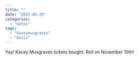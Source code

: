 ```yaml
---
title: ""
date: "2015-06-25"
categories: 
  - "notes"
tags: 
  - "kaceymusgraves"
  - "music"
---
```


Yay! Kacey Musgraves tickets bought. Roll on November 10th!
